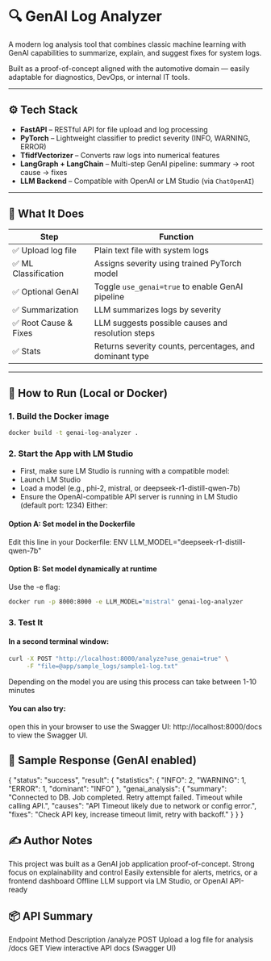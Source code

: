 # 🔍 GenAI Log Analyzer

A modern log analysis tool that combines classic machine learning with GenAI capabilities to summarize, explain, and suggest fixes for system logs.

Built as a proof-of-concept aligned with the automotive domain — easily adaptable for diagnostics, DevOps, or internal IT tools.

---

## ⚙️ Tech Stack

- **FastAPI** – RESTful API for file upload and log processing  
- **PyTorch** – Lightweight classifier to predict severity (INFO, WARNING, ERROR)  
- **TfidfVectorizer** – Converts raw logs into numerical features  
- **LangGraph + LangChain** – Multi-step GenAI pipeline: summary → root cause → fixes  
- **LLM Backend** – Compatible with OpenAI or LM Studio (via `ChatOpenAI`)  

---

## 🧠 What It Does

| Step                  | Function                                               |
|-----------------------|--------------------------------------------------------|
| ✅ Upload log file     | Plain text file with system logs                      |
| ✅ ML Classification   | Assigns severity using trained PyTorch model          |
| ✅ Optional GenAI      | Toggle `use_genai=true` to enable GenAI pipeline      |
| ✅ Summarization       | LLM summarizes logs by severity                       |
| ✅ Root Cause & Fixes  | LLM suggests possible causes and resolution steps     |
| ✅ Stats               | Returns severity counts, percentages, and dominant type |

---

## 🚀 How to Run (Local or Docker)

### 1. Build the Docker image
```bash
docker build -t genai-log-analyzer .
```
### 2. Start the App with LM Studio
- First, make sure LM Studio is running with a compatible model:
- Launch LM Studio
- Load a model (e.g., phi-2, mistral, or deepseek-r1-distill-qwen-7b)
- Ensure the OpenAI-compatible API server is running in LM Studio (default port: 1234)
Either:
#### Option A: Set model in the Dockerfile
Edit this line in your Dockerfile:
ENV LLM_MODEL="deepseek-r1-distill-qwen-7b"
#### Option B: Set model dynamically at runtime
Use the -e flag:
```bash
docker run -p 8000:8000 -e LLM_MODEL="mistral" genai-log-analyzer
```
### 3. Test It
#### In a second terminal window:
```bash
curl -X POST "http://localhost:8000/analyze?use_genai=true" \
     -F "file=@app/sample_logs/sample1-log.txt"
```

Depending on the model you are using this process can take between 1-10 minutes
#### You can also try:
open this in your browser to use the Swagger UI:
http://localhost:8000/docs
to view the Swagger UI.

## 🧾 Sample Response (GenAI enabled)
{
  "status": "success",
  "result": {
    "statistics": {
      "INFO": 2,
      "WARNING": 1,
      "ERROR": 1,
      "dominant": "INFO"
    },
    "genai_analysis": {
      "summary": "Connected to DB. Job completed. Retry attempt failed. Timeout while calling API.",
      "causes": "API Timeout likely due to network or config error.",
      "fixes": "Check API key, increase timeout limit, retry with backoff."
    }
  }
}

## ✍️ Author Notes
This project was built as a GenAI job application proof-of-concept.
Strong focus on explainability and control
Easily extensible for alerts, metrics, or a frontend dashboard
Offline LLM support via LM Studio, or OpenAI API-ready

## 📦 API Summary
Endpoint	Method	Description
/analyze	POST	Upload a log file for analysis
/docs	GET	View interactive API docs (Swagger UI)
